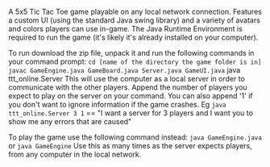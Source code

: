 A 5x5 Tic Tac Toe game playable on any local network connection. Features a custom UI (using the standard Java swing library) and a variety of avatars and colors players can use in-game. The Java Runtime Environment is required to run the game (it's likely it's already installed on your computer).

To run download the zip file, unpack it and run the following commands in your command prompt:
```cd [name of the directory the game folder is in]```
```javac GameEngine.java GameBoard.java Server.java GameUI.java```
<bold>java ttt_online.Server</bold> 
This will use the computer as a local server in order to communicate with the other players.
Append the number of players you expect to play on the server on your command. You can also append '1' if you don't want to ignore information if the game crashes.
Eg ```java ttt_online.Server 3 1``` == "I want a server for 3 players and I want you to show me any errors that are caused"


To play the game use the following command instead:
```java GameEngine.java``` or  ```java GameEngine```
Use this as many times as the server expects players, from any computer in the local network. 

